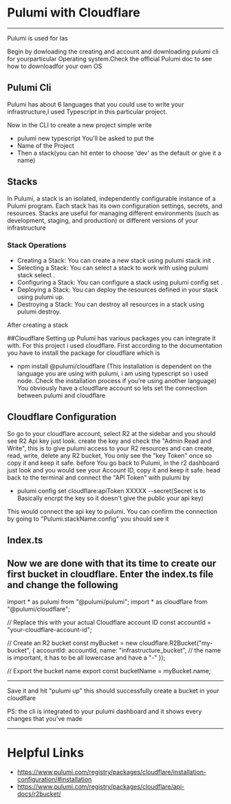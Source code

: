 # Pulumi with Cloudflare
---
Pulumi is used for Ias
 
Begin by dowloading the creating and account and downloading pulumi cli for yourparticular Operating system.Check the official Pulumi doc to see how to downloadfor your own OS

## Pulumi Cli
Pulumi has about 6 languages that you could use to write your infrastructure,I used Typescript in this particular project.

Now in the CLI to create a new project simple write 
- pulumi new typescript
You'll be asked to put the
- Name of the Project
- Then a stack(you can hit enter to choose 'dev' as the default or give it a name) 

## Stacks
In Pulumi, a stack is an isolated, independently configurable instance of a Pulumi program. Each stack has its own configuration settings, secrets, and resources. Stacks are useful for managing different environments (such as development, staging, and production) or different versions of your infrastructure

### Stack Operations

- Creating a Stack: You can create a new stack using pulumi stack init <stack-name>.
- Selecting a Stack: You can select a stack to work with using pulumi stack select <stack-name>.
- Configuring a Stack: You can configure a stack using pulumi config set <key> <value>.
- Deploying a Stack: You can deploy the resources defined in your stack using pulumi up.
- Destroying a Stack: You can destroy all resources in a stack using pulumi destroy.

After creating a stack

##Cloudflare Setting up
Pulumi has various packages you can integrate it with. For this project i used cloudflare.
First according to the documentation you have to install the package for cloudflare which is
- npm install @pulumi/cloudflare (This installation is dependent on the language you are using with pulumi, i am using typescript so i used node. Check the installation process if you're using another language)
You obviously have a cloudflare account so lets set the connection between pulumi and cloudflare

## Cloudflare Configuration
So go to your cloudflare account, select R2 at the sidebar and you should see R2 Api key just look. create the key and check the "Admin Read and Write", this is to give pulumi access to your R2 resources and can create, read, write, delete any R2 bucket, You only see the "key Token" once so copy it and keep it safe.
before You go back to Pulumi, in the r2 dashboard just look and you would see your Account ID, copy it and keep it safe.
head back to the terminal and connect the "API Token" with pulumi by

- pulumi config set cloudflare:apiToken XXXXX --secret(Secret is to Basically encrpt the key so it doesn't give the public your api key)

This would connect the api key to pulumi. You can confirm the connection by going to "Pulumi.stackName.config" you should see it

## Index.ts
Now we are done with that its time to create our first bucket in cloudflare. Enter the index.ts file and change the following
---
import * as pulumi from "@pulumi/pulumi";
import * as cloudflare from "@pulumi/cloudflare";

// Replace this with your actual Cloudflare account ID
const accountId = "your-cloudflare-account-id";

// Create an R2 bucket
const myBucket = new cloudflare.R2Bucket("my-bucket", {
    accountId: accountId,
    name: "infrastructure_bucket", // the name is important, it has to be all lowercase and have a "-"
});

// Export the bucket name
export const bucketName = myBucket.name;

---
 Save it and hit "pulumi up" this should successfully create a bucket in your cloudflare
 
PS: the cli is integrated to your pulumi dashboard and it shows every changes that you've made

---
# Helpful Links

- https://www.pulumi.com/registry/packages/cloudflare/installation-configuration/#installation
- https://www.pulumi.com/registry/packages/cloudflare/api-docs/r2bucket/



